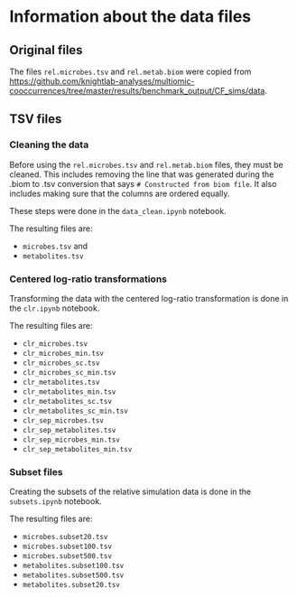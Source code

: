 # Information about the data files

## Original files

The files ```rel.microbes.tsv``` and ```rel.metab.biom``` were copied from
https://github.com/knightlab-analyses/multiomic-cooccurrences/tree/master/results/benchmark_output/CF_sims/data.
## TSV files

### Cleaning the data

Before using the `rel.microbes.tsv` and `rel.metab.biom` files, they
must be cleaned.
This includes removing the line that was generated during the .biom to .tsv conversion
that says `# Constructed from biom file`. It also includes making sure that the columns 
are ordered equally.


These steps were done in the `data_clean.ipynb` notebook. 

The resulting files are:
- `microbes.tsv` and 
- `metabolites.tsv`

### Centered log-ratio transformations

Transforming the data with the centered log-ratio transformation is done in the
`clr.ipynb` notebook.

The resulting files are:

- `clr_microbes.tsv`
- `clr_microbes_min.tsv`
- `clr_microbes_sc.tsv`
- `clr_microbes_sc_min.tsv`
- `clr_metabolites.tsv`
- `clr_metabolites_min.tsv`
- `clr_metabolites_sc.tsv`
- `clr_metabolites_sc_min.tsv`
- `clr_sep_microbes.tsv`
- `clr_sep_metabolites.tsv`
- `clr_sep_microbes_min.tsv`
- `clr_sep_metabolites_min.tsv`

### Subset files
Creating the subsets of the relative simulation data is done in the 
`subsets.ipynb` notebook.

The resulting files are:

- `microbes.subset20.tsv`
- `microbes.subset100.tsv`
- `microbes.subset500.tsv`
- `metabolites.subset100.tsv`
- `metabolites.subset500.tsv`
- `metabolites.subset20.tsv`
